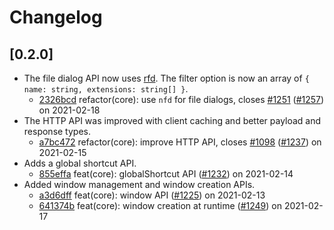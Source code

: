 # Changelog

## [0.2.0]

- The file dialog API now uses [rfd](https://github.com/PolyMeilex/rfd). The
  filter option is now an array of `{ name: string, extensions: string[] }`.
  - [2326bcd](https://www.github.com/tauri-apps/tauri/commit/2326bcd399411f7f0eabdb7ade910be473adadae)
    refactor(core): use `nfd` for file dialogs, closes
    [#1251](https://www.github.com/tauri-apps/tauri/pull/1251)
    ([#1257](https://www.github.com/tauri-apps/tauri/pull/1257)) on 2021-02-18
- The HTTP API was improved with client caching and better payload and response
  types.
  - [a7bc472](https://www.github.com/tauri-apps/tauri/commit/a7bc472e994730071f960d09a12ac85296a080ae)
    refactor(core): improve HTTP API, closes
    [#1098](https://www.github.com/tauri-apps/tauri/pull/1098)
    ([#1237](https://www.github.com/tauri-apps/tauri/pull/1237)) on 2021-02-15
- Adds a global shortcut API.
  - [855effa](https://www.github.com/tauri-apps/tauri/commit/855effadd9ebfb6bc1a3555ac7fc733f6f766b7a)
    feat(core): globalShortcut API
    ([#1232](https://www.github.com/tauri-apps/tauri/pull/1232)) on 2021-02-14
- Added window management and window creation APIs.
  - [a3d6dff](https://www.github.com/tauri-apps/tauri/commit/a3d6dff2163c7a45842253edd81dbc62248dc65d)
    feat(core): window API
    ([#1225](https://www.github.com/tauri-apps/tauri/pull/1225)) on 2021-02-13
  - [641374b](https://www.github.com/tauri-apps/tauri/commit/641374b15343518cd835bd5ada811941c65dcf2e)
    feat(core): window creation at runtime
    ([#1249](https://www.github.com/tauri-apps/tauri/pull/1249)) on 2021-02-17
